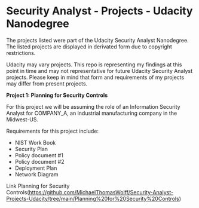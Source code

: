# Security Analyst - Projects - Udacity Nanodegree

The projects listed were part of the Udacity Security Analyst Nanodegree. The listed projects are displayed in derivated form due to copyright restrictions.

Udacity may vary projects. This repo is representing my findings at this point in time and may not representative for future Udacity Security Analyst projects.
Please keep in mind that form and requirements of my projects may differ from present projects. 

**Project 1: Planning for Security Controls**

For this project we will be assuming the role of an Information Security Analyst for COMPANY_A, an industrial manufacturing company in the Midwest-US. 

Requirements for this project include:

* NIST Work Book
* Security Plan
* Policy document #1
* Policy document #2
* Deployment Plan
* Network Diagram

Link Planning for Security Controls(https://github.com/MichaelThomasWolff/Security-Analyst-Projects-Udacity/tree/main/Planning%20for%20Security%20Controls)
